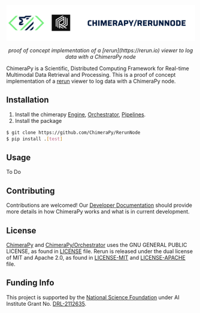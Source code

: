 <p align="center">
  <a href="https://github.com/ChimeraPy/Orchestrator"><img src="./docs/images/banner.png" alt="ChimeraPy/RerunNode"></a>
</p>
<p align="center">
    <em>proof of concept implementation of a [rerun](https://rerun.io) viewer to log data with a ChimeraPy node</em>
</p>
<p align="center">
</p>


ChimeraPy is a Scientific, Distributed Computing Framework for Real-time Multimodal Data Retrieval and Processing. This is a proof of concept implementation of a [rerun](https://rerun.io) viewer to log data with a ChimeraPy node.

## Installation
1. Install the chimerapy [Engine](https://github.com/ChimeraPy/Engine), [Orchestrator](https://github.com/ChimeraPy/Orchestrator), [Pipelines](https://github.com/ChimeraPy/Pipelines).
2. Install the package
```bash
$ git clone https://github.com/ChimeraPy/RerunNode
$ pip install .[test]
```

## Usage
To Do

## Contributing
Contributions are welcomed! Our [Developer Documentation](https://chimerapy.readthedocs.io/en/latest/developer/index.html) should provide more details in how ChimeraPy works and what is in current development.

## License
[ChimeraPy](https://github.com/ChimeraPy) and [ChimeraPy/Orchestrator](https://github.com/ChimeraPy/Orchestrator) uses the GNU GENERAL PUBLIC LICENSE, as found in [LICENSE](./LICENSE) file. Rerun is released under the dual license of MIT and Apache 2.0, as found in [LICENSE-MIT](https://github.com/rerun-io/rerun/blob/main/LICENSE-MIT) and [LICENSE-APACHE](.https://github.com/rerun-io/rerun/blob/main/LICENSE-APACHE) file.

## Funding Info
This project is supported by the [National Science Foundation](https://www.nsf.gov/) under AI Institute  Grant No. [DRL-2112635](https://www.nsf.gov/awardsearch/showAward?AWD_ID=2112635&HistoricalAwards=false).
